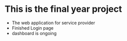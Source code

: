 # This is the final year project

- The web application for service provider
-   Finished Login page
- dashboard is ongoing
